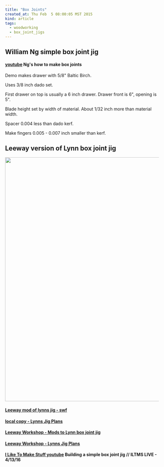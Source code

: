```yaml
---
title: "Box Joints"
created_at: Thu Feb  5 08:00:05 MST 2015
kind: article
tags:
  - woodworking
  - box_joint_jigs
---
```


## William Ng simple box joint jig

#### [youtube](https://www.youtube.com/watch?v=NutwD7B6tmE) Ng's how to make box joints

Demo makes drawer with 5/8" Baltic Birch.

Uses 3/8 inch dado set.

First drawer on top is usually a 6 inch drawer.
Drawer front is 6", opening is 5".

Blade height set by width of material.
About 1/32 inch more than material width.

Spacer 0.004 less than dado kerf.



Make fingers 0.005 - 0.007 inch smaller than kerf.


## Leeway version of Lynn box joint jig

<img src="/assets/images/leeway_lynns_box_joint_plan.png" width="800px" >

#### [Leeway mod of lynns jig - swf](/assets/images/LJ1.swf)

#### [local copy - Lynns Jig Plans](/assets/images/lynnjig.jpg)

#### [Leeway Workshop - Mods to Lynn box joint jig](http://thesharkguard.com/lynnjig.php)

#### [Leeway Workshop - Lynns Jig Plans](http://thesharkguard.com/lynnsjig/lynnjig.jpg)

<h4>
  <a href="https://www.youtube.com/watch?v=f-Zo1Tx-BbU" target="_blank">I Like To Make Stuff youtube</a>
  Building a simple box joint jig // ILTMS LIVE - 4/13/16
</h4>

<!--
html boilerplate
<a href="" target="_blank"></a>
<a name=""></a>
<img src="" width="400px">
<ul>
  <li></li>
</ul>
<pre>
</pre>
<pre><code>
</code></pre>
<math xmlns='http://www.w3.org/1998/Math/MathML' display='block'>
</math>
-->
